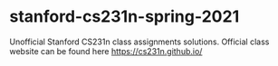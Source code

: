 # stanford-cs231n-spring-2021
Unofficial Stanford CS231n class assignments solutions. Official class website can be found here https://cs231n.github.io/
